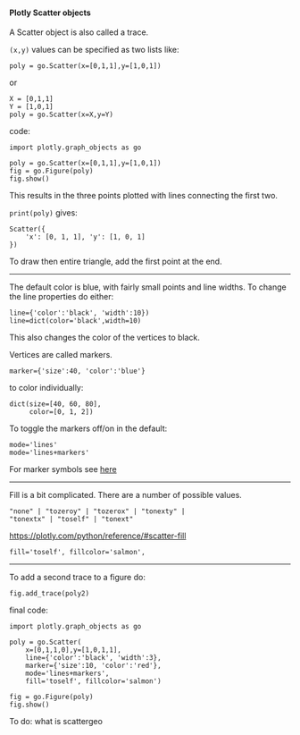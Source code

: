#### Plotly Scatter objects

A Scatter object is also called a trace.

``(x,y)`` values can be specified as two lists like:

    poly = go.Scatter(x=[0,1,1],y=[1,0,1])

or

    X = [0,1,1]
    Y = [1,0,1]
    poly = go.Scatter(x=X,y=Y)

code:

    import plotly.graph_objects as go

    poly = go.Scatter(x=[0,1,1],y=[1,0,1])
    fig = go.Figure(poly)
    fig.show()

This results in the three points plotted with lines connecting the first two.

``print(poly)`` gives:

    Scatter({
        'x': [0, 1, 1], 'y': [1, 0, 1]
    })

To draw then entire triangle, add the first point at the end.

<hr>

The default color is blue, 
with fairly small points and line widths.  To change the line properties do either:

    line={'color':'black', 'width':10})
    line=dict(color='black',width=10)

This also changes the color of the vertices to black.

Vertices are called markers.

    marker={'size':40, 'color':'blue'}

to color individually:

    dict(size=[40, 60, 80],
         color=[0, 1, 2])

To toggle the markers off/on in the default:

    mode='lines'
    mode='lines+markers'

For marker symbols see [here](https://plotly.com/python/reference/#scatter-marker-symbol)

<hr>

Fill is a bit complicated.  There are a number of possible values.

    "none" | "tozeroy" | "tozerox" | "tonexty" |
    "tonextx" | "toself" | "tonext"

https://plotly.com/python/reference/#scatter-fill

    fill='toself', fillcolor='salmon',

<hr>

To add a second trace to a figure do:

    fig.add_trace(poly2)

final code:

    import plotly.graph_objects as go
    
    poly = go.Scatter(
        x=[0,1,1,0],y=[1,0,1,1],
        line={'color':'black', 'width':3},
        marker={'size':10, 'color':'red'},
        mode='lines+markers',
        fill='toself', fillcolor='salmon')
    
    fig = go.Figure(poly)
    fig.show()

To do:
what is scattergeo
